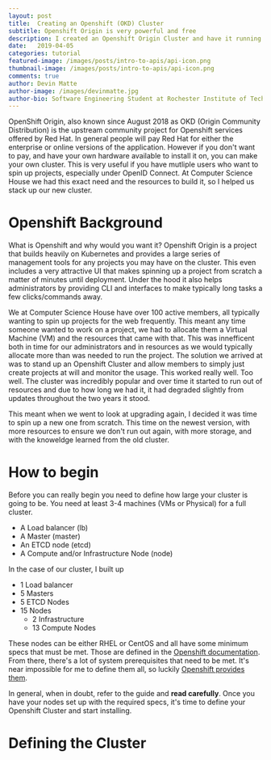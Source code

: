 ```yaml
---
layout: post
title:  Creating an Openshift (OKD) Cluster
subtitle: Openshift Origin is very powerful and free
description: I created an Openshift Origin Cluster and have it running for nearly 100 projects
date:   2019-04-05
categories: tutorial
featured-image: /images/posts/intro-to-apis/api-icon.png
thumbnail-image: /images/posts/intro-to-apis/api-icon.png
comments: true
author: Devin Matte
author-image: /images/devinmatte.jpg
author-bio: Software Engineering Student at Rochester Institute of Technology
---
```


OpenShift Origin, also known since August 2018 as OKD (Origin Community Distribution) is the upstream community project for Openshift services offered by Red Hat. In general people will pay Red Hat for either the enterprise or online versions of the application. However if you don't want to pay, and have your own hardware available to install it on, you can make your own cluster. This is very useful if you have mutliple users who want to spin up projects, especially under OpenID Connect. At Computer Science House we had this exact need and the resources to build it, so I helped us stack up our new cluster.

# Openshift Background
What is Openshift and why would you want it? Openshift Origin is a project that builds heavily on Kubernetes and provides a large series of management tools for any projects you may have on the cluster. This even includes a very attractive UI that makes spinning up a project from scratch a matter of minutes until deployment. Under the hood it also helps administrators by providing CLI and interfaces to make typically long tasks a few clicks/commands away.

We at Computer Science House have over 100 active members, all typically wanting to spin up projects for the web frequently. This meant any time someone wanted to work on a project, we had to allocate them a Virtual Machine (VM) and the resources that came with that. This was innefficent both in time for our administrators and in resources as we would typically allocate more than was needed to run the project. The solution we arrived at was to stand up an Openshift Cluster and allow members to simply just create projects at will and monitor the usage. This worked really well. Too well. The cluster was incredibly popular and over time it started to run out of resources and due to how long we had it, it had degraded slightly from updates throughout the two years it stood.

This meant when we went to look at upgrading again, I decided it was time to spin up a new one from scratch. This time on the newest version, with more resources to ensure we don't run out again, with more storage, and with the knoweldge learned from the old cluster.

# How to begin
Before you can really begin you need to define how large your cluster is going to be. You need at least 3-4 machines (VMs or Physical) for a full cluster.

- A Load balancer (lb)
- A Master (master)
- An ETCD node (etcd)
- A Compute and/or Infrastructure Node (node)

In the case of our cluster, I built up

- 1 Load balancer
- 5 Masters
- 5 ETCD Nodes
- 15 Nodes
  - 2 Infrastructure
  - 13 Compute Nodes

These nodes can be either RHEL or CentOS and all have some minimum specs that must be met. Those are defined in the [Openshift documentation](https://docs.openshift.com/container-platform/3.11/install/prerequisites.html). From there, there's a lot of system prerequisites that need to be met. It's near impossible for me to define them all, so luckily [Openshift provides them](https://docs.openshift.com/container-platform/3.11/install/host_preparation.html).

In general, when in doubt, refer to the guide and **read carefully**. Once you have your nodes set up with the required specs, it's time to define your Openshift Cluster and start installing.

# Defining the Cluster

